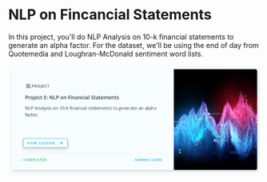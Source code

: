 # NLP on Fincancial Statements

In this project, you'll do NLP Analysis on 10-k financial statements to generate an alpha factor. 
For the dataset, we'll be using the end of day from Quotemedia and Loughran-McDonald sentiment word lists.

![img](p5.png)
